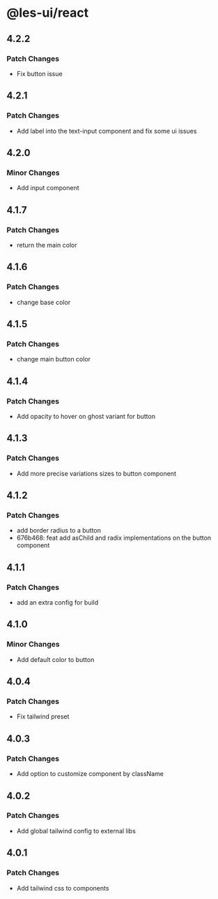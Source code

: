 # @les-ui/react

## 4.2.2

### Patch Changes

- Fix button issue

## 4.2.1

### Patch Changes

- Add label into the text-input component and fix some ui issues

## 4.2.0

### Minor Changes

- Add input component

## 4.1.7

### Patch Changes

- return the main color

## 4.1.6

### Patch Changes

- change base color

## 4.1.5

### Patch Changes

- change main button color

## 4.1.4

### Patch Changes

- Add opacity to hover on ghost variant for button

## 4.1.3

### Patch Changes

- Add more precise variations sizes to button component

## 4.1.2

### Patch Changes

- add border radius to a button
- 676b468: feat add asChild and radix implementations on the button component

## 4.1.1

### Patch Changes

- add an extra config for build

## 4.1.0

### Minor Changes

- Add default color to button

## 4.0.4

### Patch Changes

- Fix tailwind preset

## 4.0.3

### Patch Changes

- Add option to customize component by className

## 4.0.2

### Patch Changes

- Add global tailwind config to external libs

## 4.0.1

### Patch Changes

- Add tailwind css to components
